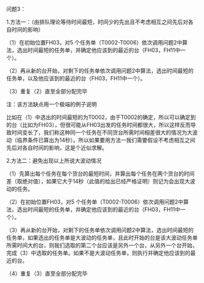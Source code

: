 问题3：

1.方法一：（由排队理论等待时间最短，时间少的先出且不考虑相互之间先后对各自时间的影响）

（1）在初始位置FH03，对5 个任务单（T0002-T0006）依次调用问题2中算法，选出时间最短的任务单，并确定他应该到的最近的台（FH03，FH11中一个）。

（2）再从新的台开始，对剩下的任务单依次调用问题2中算法，选出时间最短的任务单，以及他应该到的最近的台（FH03，FH11中一个）。

（3）重复（2）直至全部分配完毕

注：该方法缺点用一个极端的例子说明

比如在（1）中选出的时间最短的为T0002，由于T0002的确定，所以可以确定到的台（比如为FH03），但很可能从FH03出发的任务时间都很大，所以这样反而导致时间变长了，我们称这种同一个任务在不同货台所需时间相差很大的情况为大波动（临界条件已算出为14秒）。所以如果要用方法一我们需要假设不考虑相互之间先后对各自时间的影响，这是个近似求解。

 

2.方法二：避免出现以上所说大波动情况

（1）先算出每个任务在每个货台的最短时间，并算出每个任务在两个货台的时间差（取绝对值），如果它大于14秒（此值的给出已经严格证明）则记为会出现大波动的任务。

（2）在初始位置FH03，对5 个任务单（T0002-T0006）依次调用问题2中算法，选出时间最短的任务单，并确定他应该到的最近的台（FH03，FH11中一个）。

（3）再从新的台开始，对剩下的任务单依次调用问题2中算法，选出时间最短的任务单，如果选出的任务单是大波动的任务单，且此时开始的台是该大波动任务单所需时间大的台，则我们选取的第二个台应该是另外一个台，从另外一个台开始，完成（3）中选取的任务单。如果不是大波动任务单，则执行并确定他应该到的最近的台。

（4）重复（3）直至全部分配完毕